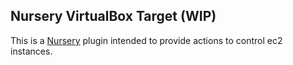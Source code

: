 ## Nursery VirtualBox Target (WIP)

This is a [Nursery](https://github.com/terminal-labs/nursery) plugin intended to provide actions to control ec2 instances.
